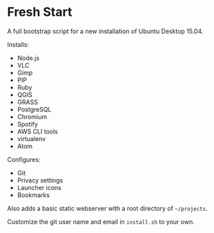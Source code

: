# Fresh Start

A full bootstrap script for a new installation of Ubuntu Desktop 15.04.

Installs:

* Node.js
* VLC
* Gimp
* PIP
* Ruby
* QGIS
* GRASS
* PostgreSQL
* Chromium
* Spotify
* AWS CLI tools
* virtualenv
* Atom

Configures:

* Git
* Privacy settings
* Launcher icons
* Bookmarks

Also adds a basic static webserver with a root directory of `~/projects`.

Customize the git user name and email in `install.sh` to your own.